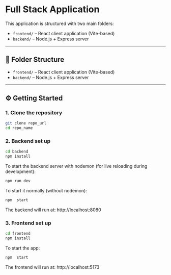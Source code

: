 # Full Stack Application

This application is structured with two main folders:

- `frontend/` – React client application (Vite-based)
- `backend/` – Node.js + Express server

---

## 📁 Folder Structure

- `frontend/` – React client application (Vite-based)
- `backend/` – Node.js + Express server

---

## ⚙️ Getting Started

### 1. Clone the repository

```bash
git clone repo_url
cd repo_name
```

### 2. Backend set up

```bash
cd backend
npm install

```


To start the backend server with nodemon (for live reloading during development):

```bash
npm run dev
```

To start it normally (without nodemon):

```bash
npm  start
```

The backend will run at:
http://localhost:8080


### 3. Frontend set up

```bash
cd frontend
npm install

```




To start the app:

```bash
npm  start
```

The frontend will run at:
http://localhost:5173





